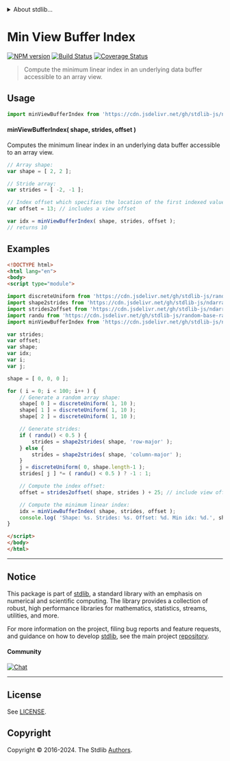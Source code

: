 <!--

@license Apache-2.0

Copyright (c) 2018 The Stdlib Authors.

Licensed under the Apache License, Version 2.0 (the "License");
you may not use this file except in compliance with the License.
You may obtain a copy of the License at

   http://www.apache.org/licenses/LICENSE-2.0

Unless required by applicable law or agreed to in writing, software
distributed under the License is distributed on an "AS IS" BASIS,
WITHOUT WARRANTIES OR CONDITIONS OF ANY KIND, either express or implied.
See the License for the specific language governing permissions and
limitations under the License.

-->


<details>
  <summary>
    About stdlib...
  </summary>
  <p>We believe in a future in which the web is a preferred environment for numerical computation. To help realize this future, we've built stdlib. stdlib is a standard library, with an emphasis on numerical and scientific computation, written in JavaScript (and C) for execution in browsers and in Node.js.</p>
  <p>The library is fully decomposable, being architected in such a way that you can swap out and mix and match APIs and functionality to cater to your exact preferences and use cases.</p>
  <p>When you use stdlib, you can be absolutely certain that you are using the most thorough, rigorous, well-written, studied, documented, tested, measured, and high-quality code out there.</p>
  <p>To join us in bringing numerical computing to the web, get started by checking us out on <a href="https://github.com/stdlib-js/stdlib">GitHub</a>, and please consider <a href="https://opencollective.com/stdlib">financially supporting stdlib</a>. We greatly appreciate your continued support!</p>
</details>

# Min View Buffer Index

[![NPM version][npm-image]][npm-url] [![Build Status][test-image]][test-url] [![Coverage Status][coverage-image]][coverage-url] <!-- [![dependencies][dependencies-image]][dependencies-url] -->

> Compute the minimum linear index in an underlying data buffer accessible to an array view.

<!-- Section to include introductory text. Make sure to keep an empty line after the intro `section` element and another before the `/section` close. -->

<section class="intro">

</section>

<!-- /.intro -->

<!-- Package usage documentation. -->



<section class="usage">

## Usage

```javascript
import minViewBufferIndex from 'https://cdn.jsdelivr.net/gh/stdlib-js/ndarray-base-min-view-buffer-index@esm/index.mjs';
```

#### minViewBufferIndex( shape, strides, offset )

Computes the minimum linear index in an underlying data buffer accessible to an array view.

```javascript
// Array shape:
var shape = [ 2, 2 ];

// Stride array:
var strides = [ -2, -1 ];

// Index offset which specifies the location of the first indexed value:
var offset = 13; // includes a view offset

var idx = minViewBufferIndex( shape, strides, offset );
// returns 10
```

</section>

<!-- /.usage -->

<!-- Package usage notes. Make sure to keep an empty line after the `section` element and another before the `/section` close. -->

<section class="notes">

</section>

<!-- /.notes -->

<!-- Package usage examples. -->

<section class="examples">

## Examples

<!-- eslint no-undef: "error" -->

```html
<!DOCTYPE html>
<html lang="en">
<body>
<script type="module">

import discreteUniform from 'https://cdn.jsdelivr.net/gh/stdlib-js/random-base-discrete-uniform@esm/index.mjs';
import shape2strides from 'https://cdn.jsdelivr.net/gh/stdlib-js/ndarray-base-shape2strides@esm/index.mjs';
import strides2offset from 'https://cdn.jsdelivr.net/gh/stdlib-js/ndarray-base-strides2offset@esm/index.mjs';
import randu from 'https://cdn.jsdelivr.net/gh/stdlib-js/random-base-randu@esm/index.mjs';
import minViewBufferIndex from 'https://cdn.jsdelivr.net/gh/stdlib-js/ndarray-base-min-view-buffer-index@esm/index.mjs';

var strides;
var offset;
var shape;
var idx;
var i;
var j;

shape = [ 0, 0, 0 ];

for ( i = 0; i < 100; i++ ) {
    // Generate a random array shape:
    shape[ 0 ] = discreteUniform( 1, 10 );
    shape[ 1 ] = discreteUniform( 1, 10 );
    shape[ 2 ] = discreteUniform( 1, 10 );

    // Generate strides:
    if ( randu() < 0.5 ) {
        strides = shape2strides( shape, 'row-major' );
    } else {
        strides = shape2strides( shape, 'column-major' );
    }
    j = discreteUniform( 0, shape.length-1 );
    strides[ j ] *= ( randu() < 0.5 ) ? -1 : 1;

    // Compute the index offset:
    offset = strides2offset( shape, strides ) + 25; // include view offset

    // Compute the minimum linear index:
    idx = minViewBufferIndex( shape, strides, offset );
    console.log( 'Shape: %s. Strides: %s. Offset: %d. Min idx: %d.', shape.join( 'x' ), strides.join( ',' ), offset, idx );
}

</script>
</body>
</html>
```

</section>

<!-- /.examples -->

<!-- Section to include cited references. If references are included, add a horizontal rule *before* the section. Make sure to keep an empty line after the `section` element and another before the `/section` close. -->

<section class="references">

</section>

<!-- /.references -->

<!-- Section for related `stdlib` packages. Do not manually edit this section, as it is automatically populated. -->

<section class="related">

</section>

<!-- /.related -->

<!-- Section for all links. Make sure to keep an empty line after the `section` element and another before the `/section` close. -->


<section class="main-repo" >

* * *

## Notice

This package is part of [stdlib][stdlib], a standard library with an emphasis on numerical and scientific computing. The library provides a collection of robust, high performance libraries for mathematics, statistics, streams, utilities, and more.

For more information on the project, filing bug reports and feature requests, and guidance on how to develop [stdlib][stdlib], see the main project [repository][stdlib].

#### Community

[![Chat][chat-image]][chat-url]

---

## License

See [LICENSE][stdlib-license].


## Copyright

Copyright &copy; 2016-2024. The Stdlib [Authors][stdlib-authors].

</section>

<!-- /.stdlib -->

<!-- Section for all links. Make sure to keep an empty line after the `section` element and another before the `/section` close. -->

<section class="links">

[npm-image]: http://img.shields.io/npm/v/@stdlib/ndarray-base-min-view-buffer-index.svg
[npm-url]: https://npmjs.org/package/@stdlib/ndarray-base-min-view-buffer-index

[test-image]: https://github.com/stdlib-js/ndarray-base-min-view-buffer-index/actions/workflows/test.yml/badge.svg?branch=v0.2.1
[test-url]: https://github.com/stdlib-js/ndarray-base-min-view-buffer-index/actions/workflows/test.yml?query=branch:v0.2.1

[coverage-image]: https://img.shields.io/codecov/c/github/stdlib-js/ndarray-base-min-view-buffer-index/main.svg
[coverage-url]: https://codecov.io/github/stdlib-js/ndarray-base-min-view-buffer-index?branch=main

<!--

[dependencies-image]: https://img.shields.io/david/stdlib-js/ndarray-base-min-view-buffer-index.svg
[dependencies-url]: https://david-dm.org/stdlib-js/ndarray-base-min-view-buffer-index/main

-->

[chat-image]: https://img.shields.io/gitter/room/stdlib-js/stdlib.svg
[chat-url]: https://app.gitter.im/#/room/#stdlib-js_stdlib:gitter.im

[stdlib]: https://github.com/stdlib-js/stdlib

[stdlib-authors]: https://github.com/stdlib-js/stdlib/graphs/contributors

[umd]: https://github.com/umdjs/umd
[es-module]: https://developer.mozilla.org/en-US/docs/Web/JavaScript/Guide/Modules

[deno-url]: https://github.com/stdlib-js/ndarray-base-min-view-buffer-index/tree/deno
[deno-readme]: https://github.com/stdlib-js/ndarray-base-min-view-buffer-index/blob/deno/README.md
[umd-url]: https://github.com/stdlib-js/ndarray-base-min-view-buffer-index/tree/umd
[umd-readme]: https://github.com/stdlib-js/ndarray-base-min-view-buffer-index/blob/umd/README.md
[esm-url]: https://github.com/stdlib-js/ndarray-base-min-view-buffer-index/tree/esm
[esm-readme]: https://github.com/stdlib-js/ndarray-base-min-view-buffer-index/blob/esm/README.md
[branches-url]: https://github.com/stdlib-js/ndarray-base-min-view-buffer-index/blob/main/branches.md

[stdlib-license]: https://raw.githubusercontent.com/stdlib-js/ndarray-base-min-view-buffer-index/main/LICENSE

</section>

<!-- /.links -->
